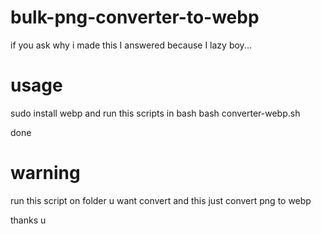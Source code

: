 # bulk-png-converter-to-webp

if you ask why i made this
I answered because I lazy boy...

# usage 

sudo install webp
and run this scripts in bash
bash converter-webp.sh


done

# warning 

run this script on folder u want convert
and this just convert png to webp

thanks u
